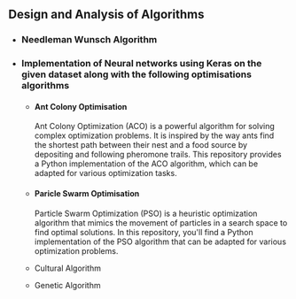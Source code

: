 ## Design and Analysis of Algorithms
* ### Needleman Wunsch Algorithm

* ### Implementation of Neural networks using Keras on the given dataset along with the following optimisations algorithms
   *  ####  Ant Colony Optimisation
         Ant Colony Optimization (ACO) is a powerful algorithm for solving complex optimization problems. It is inspired by the way ants find the shortest path between their nest and a food source by depositing and following pheromone trails. This repository provides a Python implementation of the ACO algorithm, which can be adapted for various optimization tasks.
   *   #### Paricle Swarm Optimisation
       Particle Swarm Optimization (PSO) is a heuristic optimization algorithm that mimics the movement of particles in a search space to find optimal solutions. In this repository, you'll find a Python implementation of the PSO algorithm that can be adapted for various optimization problems.
       
   *    Cultural Algorithm
   *    Genetic Algorithm

